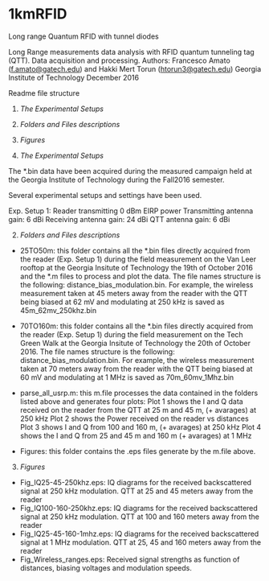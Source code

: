 # 1kmRFID
Long range Quantum RFID with tunnel diodes


Long Range measurements data analysis with RFID quantum tunneling tag (QTT). Data acquisition and processing. 
Authors: Francesco Amato (f.amato@gatech.edu) and Hakki Mert Torun (htorun3@gatech.edu) Georgia Institute of Technology
December 2016

Readme file structure
1. *The Experimental Setups*
2. *Folders and Files descriptions*
3. *Figures*



1. *The Experimental Setups*

The *.bin data have been acquired during the measured campaign held at the Georgia Institute of Technology during the Fall2016 semester.

Several experimental setups and settings have been used.

Exp. Setup 1:
Reader transmitting 0 dBm EIRP power
Transmitting antenna gain: 6 dBi
Receiving antenna gain: 24 dBi
QTT antenna gain: 6 dBi


2. *Folders and Files descriptions*

- 25TO50m: 
this folder contains all the *.bin files directly acquired from the reader (Exp. Setup 1) during the field measurement on the Van Leer rooftop at the Georgia Insitute of Technology the 19th of October 2016 and the *.m files to process and plot the data.
The file names structure is the following: distance_bias_modulation.bin.
For example, the wireless measurement taken at 45 meters away from the reader with the QTT being biased at 62 mV and modulating at 250 kHz is saved as 45m_62mv_250khz.bin

- 70TO160m: 
this folder contains all the *.bin files directly acquired from the reader (Exp. Setup 1) during the field measurement on the Tech Green Walk at the Georgia Insitute of Technology the 20th of October 2016.
The file names structure is the following: distance_bias_modulation.bin.
For example, the wireless measurement taken at 70 meters away from the reader with the QTT being biased at 60 mV and modulating at 1 MHz is saved as 70m_60mv_1Mhz.bin

- parse_all_usrp.m:
this m.file processes the data contained in the folders listed above and generates four plots: 
Plot 1 shows the I and Q data received on the reader from the QTT at 25 m and 45 m, (+ avarages) at 250 kHz 
Plot 2 shows the Power received on the reader vs distances
Plot 3 shows I and Q from 100 and 160 m, (+ avarages) at 250 kHz 
Plot 4 shows the I and Q from 25 and 45 m and 160 m (+ avarages) at 1 MHz 

- Figures:
this folder contains the .eps files generate by the m.file above.

3. *Figures*

- Fig_IQ25-45-250khz.eps: IQ diagrams for the received backscattered signal at 250 kHz modulation. QTT at 25 and 45 meters away from the reader
- Fig_IQ100-160-250khz.eps: IQ diagrams for the received backscattered signal at 250 kHz modulation. QTT at 100 and 160 meters away from the reader
- Fig_IQ25-45-160-1mhz.eps: IQ diagrams for the received backscattered signal at 1 MHz modulation. QTT at 25, 45 and 160 meters away from the reader
- Fig_Wireless_ranges.eps: Received signal strengths as function of distances, biasing voltages and modulation speeds.








